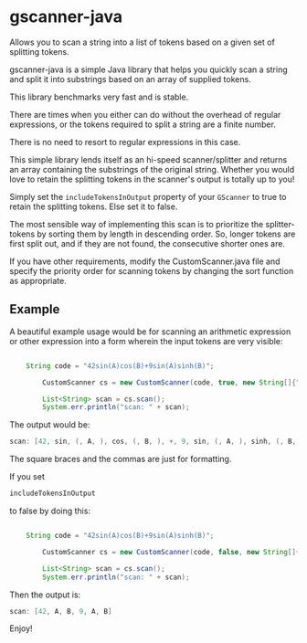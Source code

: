 # gscanner-java
Allows you to scan a string into a list of tokens based on a given set of splitting tokens.
 
 
gscanner-java is a simple Java library that helps you quickly scan a string and split it into 
substrings based on an array of supplied tokens.
 
This library benchmarks very fast and is stable.

There are times when you either can do without the overhead of regular expressions, or the tokens required to 
split a string are a finite number.

There is no need to resort to regular expressions in this case.

This simple library lends itself as an hi-speed scanner/splitter and returns an array containing the substrings of the original
string. Whether you would love to retain the splitting tokens in the scanner's output is totally up to you! 

Simply set the ```includeTokensInOutput``` property of your ```GScanner``` to true to retain the splitting tokens.
Else set it to false.

The most sensible way of implementing this scan is to prioritize the splitter-tokens by sorting them by length in descending order.
So, longer tokens are first split out, and if they are not found, the consecutive shorter ones are.

If you have other requirements, modify the CustomScanner.java file and specify the priority order for scanning tokens by changing
the sort function as appropriate.



 ## Example

A beautiful example usage would be for scanning an arithmetic expression or other expression into a form wherein the input tokens are very visible:

```Java

    String code = "42sin(A)cos(B)+9sin(A)sinh(B)";

        CustomScanner cs = new CustomScanner(code, true, new String[]{"sin", "sinh", "cos", "+", "(", ")"});

        List<String> scan = cs.scan();
        System.err.println("scan: " + scan);

```
	



  The output would be:
  
  
  ```Java
scan: [42, sin, (, A, ), cos, (, B, ), +, 9, sin, (, A, ), sinh, (, B, )]
   ```



 

The square braces and the commas are just for formatting.

If you set 
```Java 
includeTokensInOutput
``` 
to false by doing this:

```Java

    String code = "42sin(A)cos(B)+9sin(A)sinh(B)";

        CustomScanner cs = new CustomScanner(code, false, new String[]{"sin", "sinh", "cos", "+", "(", ")"});

        List<String> scan = cs.scan();
        System.err.println("scan: " + scan);

```
  
  Then the output is:
  
```Java
scan: [42, A, B, 9, A, B]
```


Enjoy!

